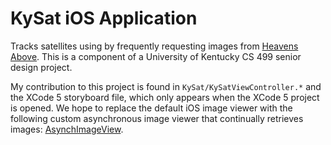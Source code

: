 KySat iOS Application
=====================

Tracks satellites using by frequently requesting images from
[Heavens Above](http://www.heavens-above.com/). This is a component of a University of Kentucky CS 499 senior design project.

My contribution to this project is found in `KySat/KySatViewController.*` and the XCode 5 storyboard file, which only appears when the XCode 5 project is opened.
We hope to replace the default iOS image viewer with the following custom asynchronous image viewer that continually retrieves images: [AsynchImageView](https://github.com/nicklockwood/AsyncImageView).

